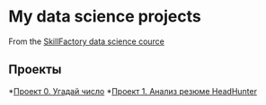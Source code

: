 # My data science projects
From the [SkillFactory data science cource](https://skillfactory.ru/data-scientist-pro)

## Проекты
*[Проект 0. Угадай число](https://github.com/esmelnikova/education_dst_128/tree/main/Project_0)
*[Проект 1. Анализ резюме HeadHunter ](https://github.com/esmelnikova/education_dst_128/tree/main/Project_1)